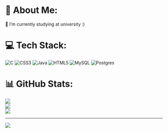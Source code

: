 # 💫 About Me:
🌱 I’m currently studying at university :)


# 💻 Tech Stack:
![C](https://img.shields.io/badge/c-%2300599C.svg?style=for-the-badge&logo=c&logoColor=white) ![CSS3](https://img.shields.io/badge/css3-%231572B6.svg?style=for-the-badge&logo=css3&logoColor=white) ![Java](https://img.shields.io/badge/java-%23ED8B00.svg?style=for-the-badge&logo=openjdk&logoColor=white) ![HTML5](https://img.shields.io/badge/html5-%23E34F26.svg?style=for-the-badge&logo=html5&logoColor=white) ![MySQL](https://img.shields.io/badge/mysql-4479A1.svg?style=for-the-badge&logo=mysql&logoColor=white) ![Postgres](https://img.shields.io/badge/postgres-%23316192.svg?style=for-the-badge&logo=postgresql&logoColor=white)
# 📊 GitHub Stats:
![](https://github-readme-stats.vercel.app/api?username=OVincent06&theme=shadow_blue&hide_border=false&include_all_commits=true&count_private=true)<br/>
![](https://nirzak-streak-stats.vercel.app/?user=OVincent06&theme=shadow_blue&hide_border=false)<br/>
![](https://github-readme-stats.vercel.app/api/top-langs/?username=OVincent06&theme=shadow_blue&hide_border=false&include_all_commits=true&count_private=true&layout=compact)

---
[![](https://visitcount.itsvg.in/api?id=OVincent06&icon=0&color=0)](https://visitcount.itsvg.in)

<!-- Proudly created with GPRM ( https://gprm.itsvg.in ) -->
